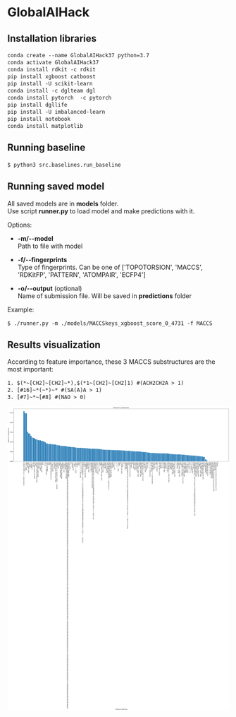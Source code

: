 # GlobalAIHack

## Installation libraries

```
conda create --name GlobalAIHack37 python=3.7
conda activate GlobalAIHack37
conda install rdkit -c rdkit
pip install xgboost catboost
pip install -U scikit-learn
conda install -c dglteam dgl
conda install pytorch  -c pytorch
pip install dgllife
pip install -U imbalanced-learn
pip install notebook
conda install matplotlib
```

## Running baseline

```(bash)
$ python3 src.baselines.run_baseline
```

## Running saved model

All saved models are in **models** folder.\
Use script **runner.py** to load model and make predictions with it.

Options:
- **-m/--model**\
Path to file with model

- **-f/--fingerprints**\
Type of fingerprints. Can be one of ['TOPOTORSION', 'MACCS', 'RDKitFP', 'PATTERN', 'ATOMPAIR', 'ECFP4']

- **-o/--output** (optional)\
Name of submission file. Will be saved in **predictions** folder

Example:

```(bash)
$ ./runner.py -m ./models/MACCSkeys_xgboost_score_0_4731 -f MACCS
```

## Results visualization



According to feature importance, these 3 MACCS substructures are the most important:
```
1. $(*~[CH2]~[CH2]~*),$(*1~[CH2]~[CH2]1) #(ACH2CH2A > 1)
2. [#16]~*(~*)~* #(SA(A)A > 1)
3. [#7]~*~[#8] #(NAO > 0)
```

![](./download.png)
